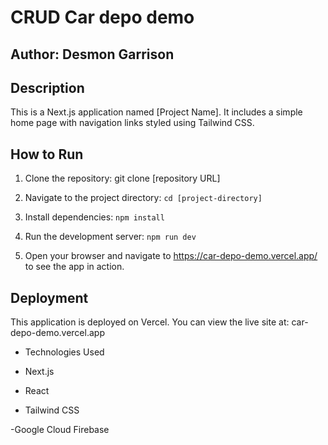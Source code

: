 # CRUD Car depo demo

## Author: Desmon Garrison

## Description

This is a Next.js application named [Project Name]. It includes a simple home page with navigation links styled using Tailwind CSS.

## How to Run

1. Clone the repository: git clone [repository URL]

2. Navigate to the project directory: `cd [project-directory]`

3. Install dependencies: `npm install`

4. Run the development server: `npm run dev`

5. Open your browser and navigate to https://car-depo-demo.vercel.app/ to see the app in action.

## Deployment

This application is deployed on Vercel. You can view the live site at: car-depo-demo.vercel.app

- Technologies Used

- Next.js

- React

- Tailwind CSS

-Google Cloud Firebase
